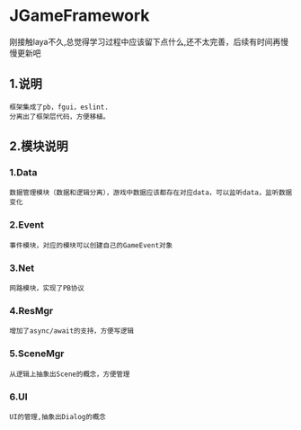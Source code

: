 # JGameFramework
刚接触laya不久,总觉得学习过程中应该留下点什么,还不太完善，后续有时间再慢慢更新吧

## 1.说明
    框架集成了pb，fgui，eslint.
    分离出了框架层代码，方便移植。
## 2.模块说明
### 1.Data 
    数据管理模块（数据和逻辑分离），游戏中数据应该都存在对应data，可以监听data，监听数据变化
### 2.Event
    事件模块，对应的模块可以创建自己的GameEvent对象
### 3.Net
    网路模块，实现了PB协议
### 4.ResMgr
    增加了async/await的支持，方便写逻辑
### 5.SceneMgr
    从逻辑上抽象出Scene的概念，方便管理
### 6.UI
    UI的管理,抽象出Dialog的概念




